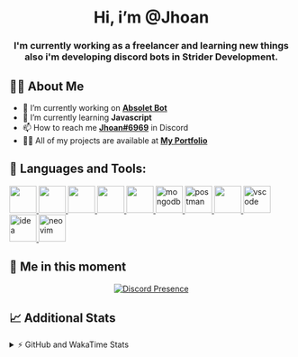 <h1 align="center">Hi, i’m @Jhoan</h1>
<h3 align="center">I'm currently working as a freelancer and learning new things also i'm developing discord bots in Strider Development.</h3>

## 🙋‍♂️ About Me

- 🔭 I’m currently working on **[Absolet Bot](https://strider.cloud)**
- 🌱 I’m currently learning **Javascript**
- 📫 How to reach me **[Jhoan#6969](https://jhoan.monster/)** in Discord
- 👨‍💻 All of my projects are available at **[My Portfolio](https://jhoan.monster)**

## 🚀 Languages and Tools:
<p align="left"> 
    <a href="https://developer.mozilla.org/en-US/docs/Web/JavaScript" target="_blank"> <img src="https://img.icons8.com/color/48/000000/javascript.png" width="48" height="48"/> </a> 
    <a href="https://www.w3.org/html/" target="_blank"> <img src="https://img.icons8.com/color/48/000000/html-5.png" width="48" height="48"/> </a> 
    <a href="https://www.w3schools.com/css/" target="_blank"> <img src="https://img.icons8.com/color/48/000000/css3.png" width="48" height="48"/> </a> 
    <a href="https://getbootstrap.com" target="_blank"> <img src="https://img.icons8.com/color/48/000000/bootstrap.png" width="48" height="48"/> </a> 
    <a href="https://nodejs.org" target="_blank"> <img src="https://i.imgur.com/XX8lvL7.png" width="48" height="48"/> </a> 
    <a href="https://www.mongodb.com/" target="_blank"> <img src="https://i.imgur.com/nRtS3AN.png" alt="mongodb" width="48" height="48"/> </a> 
    <a href="https://postman.com" target="_blank"> <img src="https://www.vectorlogo.zone/logos/getpostman/getpostman-icon.svg" alt="postman" width="48" height="48"/> </a>   
    <a href="https://git-scm.com/" target="_blank"> <img src="https://img.icons8.com/color/48/000000/git.png" width="48" height="48"/> </a> 
    <a href="https://code.visualstudio.com" target="_blank" > <img src="https://upload.wikimedia.org/wikipedia/commons/thumb/9/9a/Visual_Studio_Code_1.35_icon.svg/2048px-Visual_Studio_Code_1.35_icon.svg.png" alt="vscode" width="48" height="48"> </a>
    <a href="https://www.jetbrains.com/es-es/idea/" target="_blank" > <img src="https://resources.jetbrains.com/storage/products/intellij-idea/img/meta/intellij-idea_logo_300x300.png" alt="idea" width="48" height="48"> </a>
    <a href="https://neovim.io" target="_blank"> <img src="https://icons.iconarchive.com/icons/papirus-team/papirus-apps/512/nvim-icon.png" alt="neovim" width="48" height="48"/> </a>
</p>
  
## 👤 Me in this moment
<p align="center">
    <a href="https://discord.com/users/852617426591154177" target="_blank" rel="nofollow">
        <img src="https://lanyard-profile-readme.vercel.app/api/852617426591154177?idleMessage=Probably%20coding%20Absolet..." alt="Discord Presence" align="center">
    </a>
</p>

## 📈 Additional Stats
<details>
    <summary>⚡ GitHub and WakaTime Stats</summary>
    <br/>

<!--START_SECTION:waka-->
![Code Time](http://img.shields.io/badge/Code%20Time-246%20hrs%203%20mins-blue)

**🐱 My GitHub Data** 

> 🏆 627 Contributions in the Year 2022
 > 
> 📦 47.2 kB Used in GitHub's Storage 
 > 
> 💼 Opted to Hire
 > 
> 📜 4 Public Repositories 
 > 
> 🔑 21 Private Repositories  
 > 
**I'm an Early 🐤** 

```text
🌞 Morning    54 commits     ██░░░░░░░░░░░░░░░░░░░░░░░   8.99% 
🌆 Daytime    250 commits    ██████████░░░░░░░░░░░░░░░   41.6% 
🌃 Evening    261 commits    ██████████░░░░░░░░░░░░░░░   43.43% 
🌙 Night      36 commits     █░░░░░░░░░░░░░░░░░░░░░░░░   5.99%

```
📅 **I'm Most Productive on Saturday** 

```text
Monday       78 commits     ███░░░░░░░░░░░░░░░░░░░░░░   12.98% 
Tuesday      89 commits     ███░░░░░░░░░░░░░░░░░░░░░░   14.81% 
Wednesday    102 commits    ████░░░░░░░░░░░░░░░░░░░░░   16.97% 
Thursday     63 commits     ██░░░░░░░░░░░░░░░░░░░░░░░   10.48% 
Friday       68 commits     ██░░░░░░░░░░░░░░░░░░░░░░░   11.31% 
Saturday     119 commits    █████░░░░░░░░░░░░░░░░░░░░   19.8% 
Sunday       82 commits     ███░░░░░░░░░░░░░░░░░░░░░░   13.64%

```


📊 **This Week I Spent My Time On** 

```text
⌚︎ Time Zone: America/Bogota

💬 Programming Languages: 
JavaScript               33 hrs 37 mins      ██████████████████████░░░   89.89% 
YAML                     2 hrs 21 mins       █░░░░░░░░░░░░░░░░░░░░░░░░   6.29% 
JSON                     32 mins             ░░░░░░░░░░░░░░░░░░░░░░░░░   1.43% 
Other                    15 mins             ░░░░░░░░░░░░░░░░░░░░░░░░░   0.7% 
Text                     14 mins             ░░░░░░░░░░░░░░░░░░░░░░░░░   0.63%

🔥 Editors: 
VS Code                  37 hrs 9 mins       ████████████████████████░   99.35% 
Neovim                   14 mins             ░░░░░░░░░░░░░░░░░░░░░░░░░   0.65%

🐱‍💻 Projects: 
Absolet-Bot              34 hrs 51 mins      ███████████████████████░░   93.2% 
sms-script               47 mins             ░░░░░░░░░░░░░░░░░░░░░░░░░   2.11% 
embed-creator            26 mins             ░░░░░░░░░░░░░░░░░░░░░░░░░   1.2% 
Token-Joiner-Discord     17 mins             ░░░░░░░░░░░░░░░░░░░░░░░░░   0.78% 
DevJhoan                 14 mins             ░░░░░░░░░░░░░░░░░░░░░░░░░   0.65%

💻 Operating System: 
Linux                    37 hrs 24 mins      █████████████████████████   100.0%

```

**I Mostly Code in JavaScript** 

```text
JavaScript               14 repos            █████████████████░░░░░░░░   70.0% 
Java                     2 repos             ██░░░░░░░░░░░░░░░░░░░░░░░   10.0% 
SCSS                     1 repo              █░░░░░░░░░░░░░░░░░░░░░░░░   5.0% 
TypeScript               1 repo              █░░░░░░░░░░░░░░░░░░░░░░░░   5.0% 
Shell                    1 repo              █░░░░░░░░░░░░░░░░░░░░░░░░   5.0%

```



 Last Updated on 24/06/2022 15:15:20 UTC
<!--END_SECTION:waka-->
</details>
